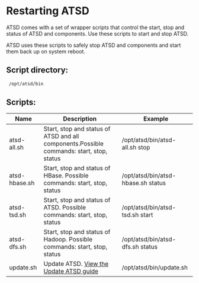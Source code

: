 # Restarting ATSD


ATSD comes with a set of wrapper scripts that control the start, stop
and status of ATSD and components. Use these scripts to start and stop
ATSD.

ATSD uses these scripts to safely stop ATSD and components and start
them back up on system reboot.

## Script directory:

```sh
 /opt/atsd/bin
```

## Scripts:

| Name | Description | Example |
| --- | --- | --- |
| atsd-all.sh | Start, stop and status of ATSD and all components.Possible commands: start, stop, status | /opt/atsd/bin/atsd-all.sh stop |
| atsd-hbase.sh | Start, stop and status of HBase. Possible commands: start, stop, status | /opt/atsd/bin/atsd-hbase.sh status |
| atsd-tsd.sh | Start, stop and status of ATSD. Possible commands: start, stop, status | /opt/atsd/bin/atsd-tsd.sh start |
| atsd-dfs.sh | Start, stop and status of Hadoop. Possible commands: start, stop, status | /opt/atsd/bin/atsd-dfs.sh status |
| update.sh | Update ATSD. [View the Update ATSD guide](/products/axibase-time-series-database/download-atsd/update-atsd/ "Update ATSD") | /opt/atsd/bin/update.sh |

